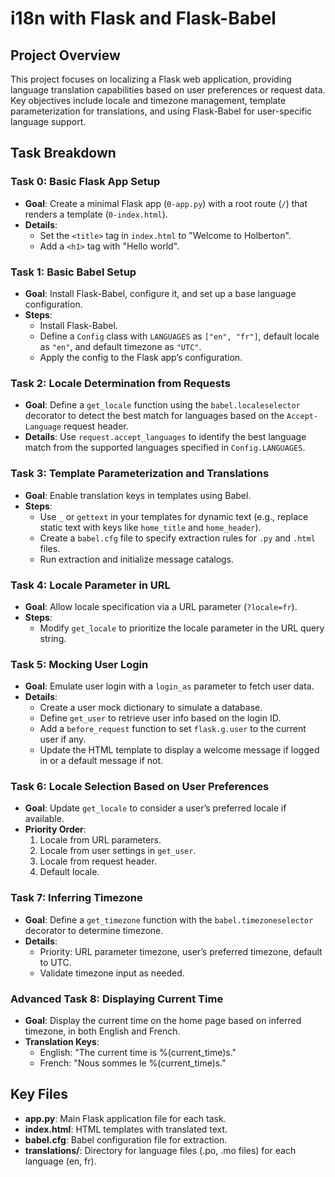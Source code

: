 # i18n with Flask and Flask-Babel

## Project Overview
This project focuses on localizing a Flask web application, providing language translation capabilities based on user preferences or request data. Key objectives include locale and timezone management, template parameterization for translations, and using Flask-Babel for user-specific language support.

## Task Breakdown

### Task 0: Basic Flask App Setup
- **Goal**: Create a minimal Flask app (`0-app.py`) with a root route (`/`) that renders a template (`0-index.html`).
- **Details**:
  - Set the `<title>` tag in `index.html` to "Welcome to Holberton".
  - Add a `<h1>` tag with "Hello world".

### Task 1: Basic Babel Setup
- **Goal**: Install Flask-Babel, configure it, and set up a base language configuration.
- **Steps**:
  - Install Flask-Babel.
  - Define a `Config` class with `LANGUAGES` as `["en", "fr"]`, default locale as `"en"`, and default timezone as `"UTC"`.
  - Apply the config to the Flask app’s configuration.

### Task 2: Locale Determination from Requests
- **Goal**: Define a `get_locale` function using the `babel.localeselector` decorator to detect the best match for languages based on the `Accept-Language` request header.
- **Details**: Use `request.accept_languages` to identify the best language match from the supported languages specified in `Config.LANGUAGES`.

### Task 3: Template Parameterization and Translations
- **Goal**: Enable translation keys in templates using Babel.
- **Steps**:
  - Use `_` or `gettext` in your templates for dynamic text (e.g., replace static text with keys like `home_title` and `home_header`).
  - Create a `babel.cfg` file to specify extraction rules for `.py` and `.html` files.
  - Run extraction and initialize message catalogs.

### Task 4: Locale Parameter in URL
- **Goal**: Allow locale specification via a URL parameter (`?locale=fr`).
- **Steps**:
  - Modify `get_locale` to prioritize the locale parameter in the URL query string.

### Task 5: Mocking User Login
- **Goal**: Emulate user login with a `login_as` parameter to fetch user data.
- **Details**:
  - Create a user mock dictionary to simulate a database.
  - Define `get_user` to retrieve user info based on the login ID.
  - Add a `before_request` function to set `flask.g.user` to the current user if any.
  - Update the HTML template to display a welcome message if logged in or a default message if not.

### Task 6: Locale Selection Based on User Preferences
- **Goal**: Update `get_locale` to consider a user’s preferred locale if available.
- **Priority Order**:
  1. Locale from URL parameters.
  2. Locale from user settings in `get_user`.
  3. Locale from request header.
  4. Default locale.

### Task 7: Inferring Timezone
- **Goal**: Define a `get_timezone` function with the `babel.timezoneselector` decorator to determine timezone.
- **Details**:
  - Priority: URL parameter timezone, user’s preferred timezone, default to UTC.
  - Validate timezone input as needed.

### Advanced Task 8: Displaying Current Time
- **Goal**: Display the current time on the home page based on inferred timezone, in both English and French.
- **Translation Keys**:
  - English: "The current time is %(current_time)s."
  - French: "Nous sommes le %(current_time)s."

## Key Files
- **app.py**: Main Flask application file for each task.
- **index.html**: HTML templates with translated text.
- **babel.cfg**: Babel configuration file for extraction.
- **translations/**: Directory for language files (.po, .mo files) for each language (en, fr).
